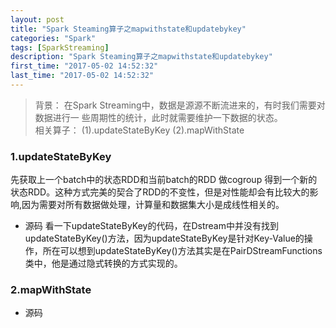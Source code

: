 ```yaml
---
layout: post
title: "Spark Steaming算子之mapwithstate和updatebykey"
categories: "Spark"
tags: [SparkStreaming]
description: "Spark Steaming算子之mapwithstate和updatebykey"
first_time: "2017-05-02 14:52:32"
last_time: "2017-05-02 14:52:32"
---
```

> 背景：
> 在Spark Streaming中，数据是源源不断流进来的，有时我们需要对数据进行一 些周期性的统计，此时就需要维护一下数据的状态。     <br />
> 相关算子：
> (1).updateStateByKey
> (2).mapWithState

### 1.updateStateByKey      <br />
先获取上一个batch中的状态RDD和当前batch的RDD 做cogroup 得到一个新的状态RDD。这种方式完美的契合了RDD的不变性，但是对性能却会有比较大的影响,因为需要对所有数据做处理，计算量和数据集大小是成线性相关的。

* 源码
看一下updateStateByKey的代码，在Dstream中并没有找到updateStateByKey()方法，因为updateStateByKey是针对Key-Value的操作，所在可以想到updateStateByKey()方法其实是在PairDStreamFunctions类中，他是通过隐式转换的方式实现的。      <br />

### 2.mapWithState

* 源码

